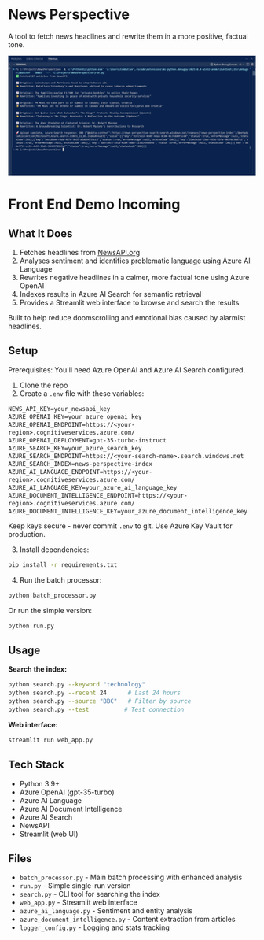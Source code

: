 # News Perspective

A tool to fetch news headlines and rewrite them in a more positive, factual tone. 

![Backend API Gather Preview](it-works.png "Backend API Gather Preview")

# Front End Demo Incoming 

## What It Does

1. Fetches headlines from [NewsAPI.org](https://newsapi.org/)
2. Analyses sentiment and identifies problematic language using Azure AI Language
3. Rewrites negative headlines in a calmer, more factual tone using Azure OpenAI
4. Indexes results in Azure AI Search for semantic retrieval
5. Provides a Streamlit web interface to browse and search the results

Built to help reduce doomscrolling and emotional bias caused by alarmist headlines.

## Setup

Prerequisites: You'll need Azure OpenAI and Azure AI Search configured.

1. Clone the repo
2. Create a `.env` file with these variables:

```
NEWS_API_KEY=your_newsapi_key
AZURE_OPENAI_KEY=your_azure_openai_key
AZURE_OPENAI_ENDPOINT=https://<your-region>.cognitiveservices.azure.com/
AZURE_OPENAI_DEPLOYMENT=gpt-35-turbo-instruct
AZURE_SEARCH_KEY=your_azure_search_key
AZURE_SEARCH_ENDPOINT=https://<your-search-name>.search.windows.net
AZURE_SEARCH_INDEX=news-perspective-index
AZURE_AI_LANGUAGE_ENDPOINT=https://<your-region>.cognitiveservices.azure.com/
AZURE_AI_LANGUAGE_KEY=your_azure_ai_language_key
AZURE_DOCUMENT_INTELLIGENCE_ENDPOINT=https://<your-region>.cognitiveservices.azure.com/
AZURE_DOCUMENT_INTELLIGENCE_KEY=your_azure_document_intelligence_key
```

Keep keys secure - never commit `.env` to git. Use Azure Key Vault for production.

3. Install dependencies:
```bash
pip install -r requirements.txt
```

4. Run the batch processor:
```bash
python batch_processor.py
```

Or run the simple version:
```bash
python run.py
```

## Usage

**Search the index:**
```bash
python search.py --keyword "technology"
python search.py --recent 24      # Last 24 hours
python search.py --source "BBC"   # Filter by source
python search.py --test          # Test connection
```

**Web interface:**
```bash
streamlit run web_app.py
```

## Tech Stack

- Python 3.9+
- Azure OpenAI (gpt-35-turbo)
- Azure AI Language
- Azure AI Document Intelligence
- Azure AI Search
- NewsAPI
- Streamlit (web UI)

## Files

- `batch_processor.py` - Main batch processing with enhanced analysis
- `run.py` - Simple single-run version
- `search.py` - CLI tool for searching the index
- `web_app.py` - Streamlit web interface
- `azure_ai_language.py` - Sentiment and entity analysis
- `azure_document_intelligence.py` - Content extraction from articles
- `logger_config.py` - Logging and stats tracking
